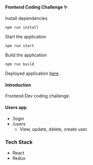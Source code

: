 #### Frontend Coding Challenge ✨

Install dependencies
```
npm run install
```

Start the application
```
npm run start
```

Build the application
```
npm run build
```

Deployed application [here](https://creed-and-bear-challenge-qtp5.vercel.app/login) .

#### Introduction
Frontend Dev coding challenge. 

#### Users app
- /login
- /users
    - View, update, delete, create user.

### Tech Stack 
- React 
- Redux 
